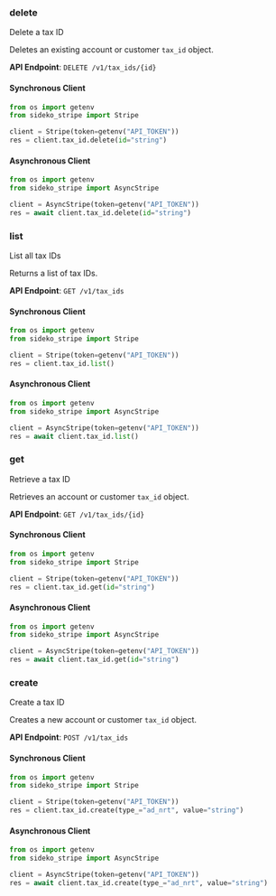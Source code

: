 
### delete <a name="delete"></a>
Delete a tax ID

<p>Deletes an existing account or customer <code>tax_id</code> object.</p>

**API Endpoint**: `DELETE /v1/tax_ids/{id}`

#### Synchronous Client

```python
from os import getenv
from sideko_stripe import Stripe

client = Stripe(token=getenv("API_TOKEN"))
res = client.tax_id.delete(id="string")
```

#### Asynchronous Client

```python
from os import getenv
from sideko_stripe import AsyncStripe

client = AsyncStripe(token=getenv("API_TOKEN"))
res = await client.tax_id.delete(id="string")
```

### list <a name="list"></a>
List all tax IDs

<p>Returns a list of tax IDs.</p>

**API Endpoint**: `GET /v1/tax_ids`

#### Synchronous Client

```python
from os import getenv
from sideko_stripe import Stripe

client = Stripe(token=getenv("API_TOKEN"))
res = client.tax_id.list()
```

#### Asynchronous Client

```python
from os import getenv
from sideko_stripe import AsyncStripe

client = AsyncStripe(token=getenv("API_TOKEN"))
res = await client.tax_id.list()
```

### get <a name="get"></a>
Retrieve a tax ID

<p>Retrieves an account or customer <code>tax_id</code> object.</p>

**API Endpoint**: `GET /v1/tax_ids/{id}`

#### Synchronous Client

```python
from os import getenv
from sideko_stripe import Stripe

client = Stripe(token=getenv("API_TOKEN"))
res = client.tax_id.get(id="string")
```

#### Asynchronous Client

```python
from os import getenv
from sideko_stripe import AsyncStripe

client = AsyncStripe(token=getenv("API_TOKEN"))
res = await client.tax_id.get(id="string")
```

### create <a name="create"></a>
Create a tax ID

<p>Creates a new account or customer <code>tax_id</code> object.</p>

**API Endpoint**: `POST /v1/tax_ids`

#### Synchronous Client

```python
from os import getenv
from sideko_stripe import Stripe

client = Stripe(token=getenv("API_TOKEN"))
res = client.tax_id.create(type_="ad_nrt", value="string")
```

#### Asynchronous Client

```python
from os import getenv
from sideko_stripe import AsyncStripe

client = AsyncStripe(token=getenv("API_TOKEN"))
res = await client.tax_id.create(type_="ad_nrt", value="string")
```
